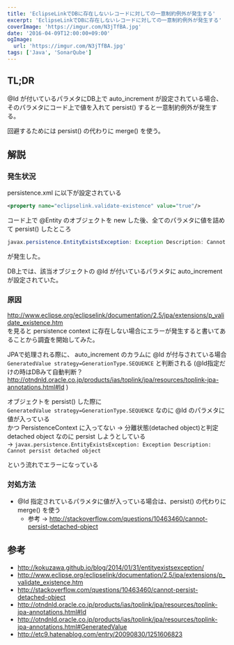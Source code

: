 ```yaml
---
title: 'EclipseLinkでDBに存在しないレコードに対しての一意制約例外が発生する'
excerpt: 'EclipseLinkでDBに存在しないレコードに対しての一意制約例外が発生する'
coverImage: 'https://imgur.com/N3jTfBA.jpg'
date: '2016-04-09T12:00:00+09:00'
ogImage:
  url: 'https://imgur.com/N3jTfBA.jpg'
tags: ['Java', 'SonarQube']
---
```


## TL;DR

@Id が付いているパラメタにDB上で auto_increment が設定されている場合、  
そのパラメタにコード上で値を入れて persist() すると一意制約例外が発生する。

回避するためには persist() の代わりに merge() を使う。

## 解説

### 発生状況

persistence.xml に以下が設定されている

```xml
<property name="eclipselink.validate-existence" value="true"/>
```

コード上で @Entity のオブジェクトを new した後、全てのパラメタに値を詰めて persist() したところ

```java
javax.persistence.EntityExistsException: Exception Description: Cannot persist detached object
```

が発生した。

DB上では、該当オブジェクトの @Id が付いているパラメタに auto_increment が設定されていた。

### 原因

http://www.eclipse.org/eclipselink/documentation/2.5/jpa/extensions/p_validate_existence.htm  
を見ると persistence context に存在しない場合にエラーが発生すると書いてあることから調査を開始してみた。

JPAで処理される際に、 auto_increment のカラムに @Id が付与されている場合  
`GeneratedValue strategy=GenerationType.SEQUENCE` と判断される
(@Id指定だけの時はDBみて自動判断？ http://otndnld.oracle.co.jp/products/ias/toplink/jpa/resources/toplink-jpa-annotations.html#Id )

オブジェクトを persist() した際に  
`GeneratedValue strategy=GenerationType.SEQUENCE` なのに @Id のパラメタに値が入っている  
かつ PersistenceContext に入ってない → 分離状態(detached object)と判定  
detached object なのに persist しようとしている  
 → `javax.persistence.EntityExistsException: Exception Description: Cannot persist detached object`

という流れでエラーになっている

### 対処方法

* @Id 指定されているパラメタに値が入っている場合は、persist() の代わりに merge() を使う
    - 参考 → http://stackoverflow.com/questions/10463460/cannot-persist-detached-object

## 参考

* http://kokuzawa.github.io/blog/2014/01/31/entityexistsexception/
* http://www.eclipse.org/eclipselink/documentation/2.5/jpa/extensions/p_validate_existence.htm
* http://stackoverflow.com/questions/10463460/cannot-persist-detached-object
* http://otndnld.oracle.co.jp/products/ias/toplink/jpa/resources/toplink-jpa-annotations.html#Id
* http://otndnld.oracle.co.jp/products/ias/toplink/jpa/resources/toplink-jpa-annotations.html#GeneratedValue
* http://etc9.hatenablog.com/entry/20090830/1251606823